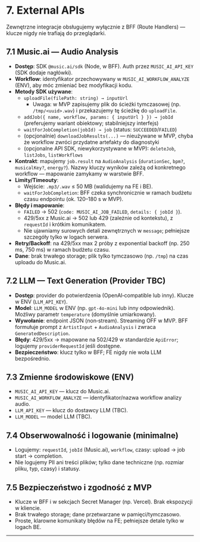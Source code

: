 # 7. External APIs

Zewnętrzne integracje obsługujemy wyłącznie z BFF (Route Handlers) — klucze nigdy nie trafiają do przeglądarki.

## 7.1 Music.ai — Audio Analysis

- **Dostęp**: SDK `@music.ai/sdk` (Node, w BFF). Auth przez `MUSIC_AI_API_KEY` (SDK dodaje nagłówki).
- **Workflow**: identyfikator przechowywany w `MUSIC_AI_WORKFLOW_ANALYZE` (ENV), aby móc zmieniać bez modyfikacji kodu.
- **Metody SDK używane**:
  - `uploadFile(filePath: string) → inputUrl`
    - Uwaga: w MVP zapisujemy plik do ścieżki tymczasowej (np. `/tmp/<uuid>.wav`) i przekazujemy tę ścieżkę do `uploadFile`.
  - `addJob({ name, workflow, params: { inputUrl } }) → jobId` (preferujemy wariant obiektowy; stabilniejszy interfejs)
  - `waitForJobCompletion(jobId) → job` (status: `SUCCEEDED`/`FAILED`)
  - (opcjonalnie) `downloadJobResults(...)` — nieużywane w MVP, chyba że workflow zwróci przydatne artefakty do diagnostyki
  - (opcjonalne API SDK, niewykorzystywane w MVP): `deleteJob`, `listJobs`, `listWorkflows`
- **Kontrakt**: mapujemy `job.result` na `AudioAnalysis` (`durationSec`, `bpm?`, `musicalKey?`, `energy?`). Nazwy kluczy wyników zależą od konkretnego workflow — mapowanie zamykamy w warstwie BFF.
- **Limity/Timeouty**:
  - Wejście: `.mp3/.wav` ≤ 50 MB (walidujemy na FE i BE).
  - `waitForJobCompletion`: BFF czeka synchronicznie w ramach budżetu czasu endpointu (ok. 120–180 s w MVP).
- **Błędy i mapowanie**:
  - `FAILED` → 502 (`code: MUSIC_AI_JOB_FAILED`, `details: { jobId }`).
  - 429/5xx z Music.ai → 502 lub 429 (zależnie od kontekstu), z `requestId` i krótkim komunikatem.
  - Nie ujawniamy surowych detali zewnętrznych w `message`; pełniejsze szczegóły tylko w logach serwera.
- **Retry/Backoff**: na 429/5xx max 2 próby z exponential backoff (np. 250 ms, 750 ms) w ramach budżetu czasu.
- **Dane**: brak trwałego storage; plik tylko tymczasowo (np. `/tmp`) na czas uploadu do Music.ai.

## 7.2 LLM — Text Generation (Provider TBC)

- **Dostęp**: provider do potwierdzenia (OpenAI‑compatible lub inny). Klucze w ENV (`LLM_API_KEY`).
- **Model**: `LLM_MODEL` w ENV (np. `gpt-4o-mini` lub inny odpowiednik). Możliwy parametr `temperature` (domyślnie umiarkowany).
- **Wywołanie**: endpoint JSON (non‑stream). Streaming OFF w MVP. BFF formułuje prompt z `ArtistInput` + `AudioAnalysis` i zwraca `GeneratedDescription`.
- **Błędy**: 429/5xx → mapowane na 502/429 w standardzie `ApiError`; logujemy `providerRequestId` jeśli dostępne.
- **Bezpieczeństwo**: klucz tylko w BFF; FE nigdy nie woła LLM bezpośrednio.

## 7.3 Zmienne środowiskowe (ENV)

- `MUSIC_AI_API_KEY` — klucz do Music.ai.
- `MUSIC_AI_WORKFLOW_ANALYZE` — identyfikator/nazwa workflow analizy audio.
- `LLM_API_KEY` — klucz do dostawcy LLM (TBC).
- `LLM_MODEL` — model LLM (TBC).

## 7.4 Obserwowalność i logowanie (minimalne)

- Logujemy: `requestId`, `jobId` (Music.ai), `workflow`, czasy: upload → job start → completion.
- Nie logujemy PII ani treści plików; tylko dane techniczne (np. rozmiar pliku, typ, czasy) i statusy.

## 7.5 Bezpieczeństwo i zgodność z MVP

- Klucze w BFF i w sekcjach Secret Manager (np. Vercel). Brak ekspozycji w kliencie.
- Brak trwałego storage; dane przetwarzane w pamięci/tymczasowo.
- Proste, klarowne komunikaty błędów na FE; pełniejsze detale tylko w logach BE.

---
